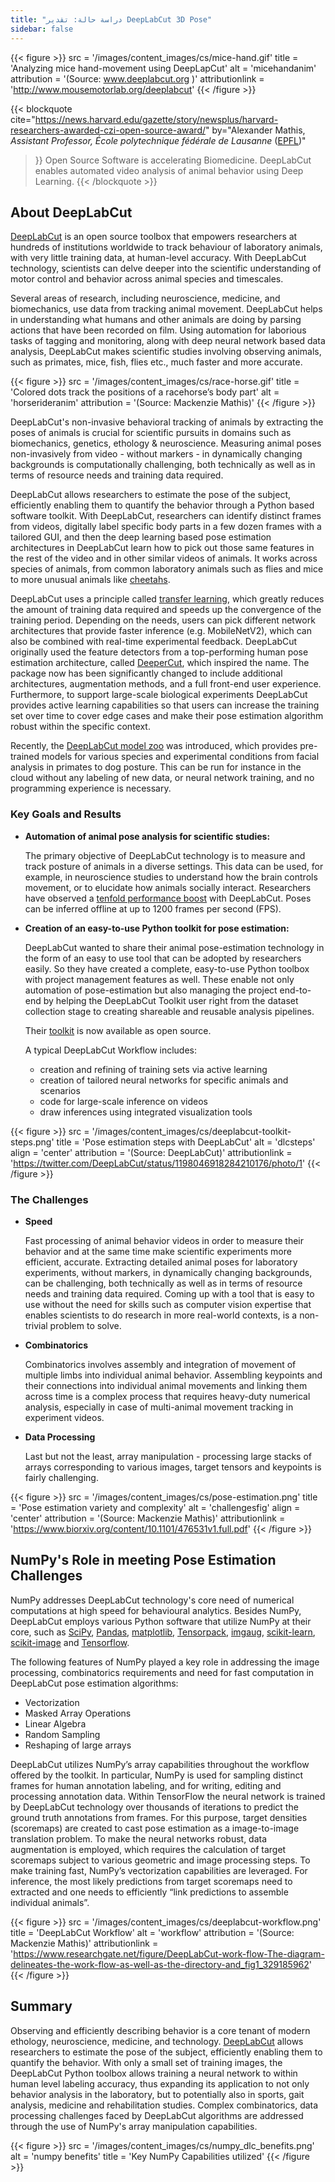 ```yaml
---
title: "دراسة حالة: تقدير DeepLabCut 3D Pose"
sidebar: false
---
```


{{< figure >}}
src = '/images/content_images/cs/mice-hand.gif'
title = 'Analyzing mice hand-movement using DeepLapCut'
alt = 'micehandanim'
attribution = '(Source: www.deeplabcut.org )'
attributionlink = 'http://www.mousemotorlab.org/deeplabcut'
{{< /figure >}}

{{< blockquote
cite="https://news.harvard.edu/gazette/story/newsplus/harvard-researchers-awarded-czi-open-source-award/"
by="Alexander Mathis, _Assistant Professor, École polytechnique fédérale de Lausanne_ ([EPFL](https://www.epfl.ch/en/))"

> }}
> Open Source Software is accelerating Biomedicine. DeepLabCut enables automated video analysis of animal behavior using Deep Learning.
> {{< /blockquote >}}

## About DeepLabCut

[DeepLabCut](https://github.com/DeepLabCut/DeepLabCut) is an open source toolbox that empowers researchers at hundreds of institutions worldwide to track behaviour of laboratory animals, with very little training data, at human-level accuracy. With DeepLabCut  technology, scientists can delve deeper into the scientific understanding of motor control and behavior across animal species and timescales.

Several areas of research, including neuroscience, medicine, and biomechanics, use data from tracking animal movement. DeepLabCut helps in understanding what humans and other animals are doing by parsing actions that have been recorded on film. Using automation for laborious tasks of tagging and monitoring, along with deep neural network based data analysis, DeepLabCut makes scientific studies involving observing animals, such as primates, mice, fish, flies etc., much faster and more accurate.

{{< figure >}}
src = '/images/content_images/cs/race-horse.gif'
title = 'Colored dots track the positions of a racehorse’s body part'
alt = 'horserideranim'
attribution = '(Source: Mackenzie Mathis)'
{{< /figure >}}

DeepLabCut's non-invasive behavioral tracking of animals by extracting the poses of animals is crucial for scientific pursuits in domains such as biomechanics, genetics, ethology & neuroscience. Measuring animal poses non-invasively from video - without markers - in dynamically changing backgrounds is computationally challenging, both technically as well as in terms of resource needs and training data required.

DeepLabCut allows researchers to estimate the pose of the subject, efficiently enabling them to quantify the behavior through a Python based software toolkit.  With DeepLabCut, researchers can identify distinct frames from videos, digitally label specific body parts in a few dozen frames with a tailored GUI, and then the deep learning based pose estimation architectures in DeepLabCut learn how to pick out those same features in the rest of the video and in other similar videos of animals. It works across species of animals, from common laboratory animals such as flies and mice to more unusual animals like [cheetahs][cheetah-movement].

[cheetah-movement]: https://www.technologynetworks.com/neuroscience/articles/interview-a-deeper-cut-into-behavior-with-mackenzie-mathis-327618

DeepLabCut uses a principle called [transfer learning](https://arxiv.org/pdf/1909.11229), which greatly reduces the amount of training data required and speeds up the convergence of the training period.  Depending on the needs, users can pick different network architectures that provide faster inference (e.g. MobileNetV2), which can also be combined with real-time experimental feedback. DeepLabCut originally used the feature detectors from a top-performing human pose estimation architecture, called [DeeperCut](https://arxiv.org/abs/1605.03170), which inspired the name. The package now has been significantly changed to include additional architectures, augmentation methods, and a full front-end user experience. Furthermore, to support large-scale biological experiments DeepLabCut provides active learning capabilities so that users can increase the training set over time to cover edge cases and make their pose estimation algorithm robust within the specific context.

Recently, the [DeepLabCut model zoo](http://www.mousemotorlab.org/dlc-modelzoo) was introduced, which provides pre-trained models for various species and experimental conditions from facial analysis in primates to dog posture. This can be run for instance in the cloud without any labeling of new data, or neural network training, and no programming experience is necessary.

### Key Goals and Results

- **Automation of animal pose analysis for scientific studies:**

  The primary objective of DeepLabCut technology is to measure and track posture
  of animals in a diverse settings. This data can be used, for example, in
  neuroscience studies to understand how the brain controls movement, or to
  elucidate how animals socially interact. Researchers have observed a
  [tenfold performance boost](https://www.biorxiv.org/content/10.1101/457242v1)
  with DeepLabCut. Poses can be inferred offline at up to 1200 frames per second
  (FPS).

- **Creation of an easy-to-use Python toolkit for pose estimation:**

  DeepLabCut wanted to share their animal pose-estimation technology in the form
  of an easy to use tool that can be adopted by researchers easily. So they have
  created a complete, easy-to-use Python toolbox with project management features
  as well. These enable not only automation of pose-estimation but also
  managing the project end-to-end by helping the DeepLabCut Toolkit user right
  from the dataset collection stage to creating shareable and reusable analysis
  pipelines.

  Their [toolkit][DLCToolkit] is now available as open source.

  A typical DeepLabCut Workflow includes:

  - creation and refining of training sets via active learning
  - creation of tailored neural networks for specific animals and scenarios
  - code for large-scale inference on videos
  - draw inferences using integrated visualization tools

{{< figure >}}
src = '/images/content_images/cs/deeplabcut-toolkit-steps.png'
title = 'Pose estimation steps with DeepLabCut'
alt = 'dlcsteps'
align = 'center'
attribution = '(Source: DeepLabCut)'
attributionlink = 'https://twitter.com/DeepLabCut/status/1198046918284210176/photo/1'
{{< /figure >}}

[DLCToolkit]: https://github.com/DeepLabCut/DeepLabCut

### The Challenges

- **Speed**

  Fast processing of animal behavior videos in order to measure their behavior
  and at the same time make scientific experiments more efficient, accurate.
  Extracting detailed animal poses for laboratory experiments, without
  markers, in dynamically changing backgrounds, can be challenging, both
  technically as well as in terms of resource needs and training data required.
  Coming up with a tool that is easy to use without the need for skills such
  as computer vision expertise that enables scientists to do research in more
  real-world contexts, is a non-trivial problem to solve.

- **Combinatorics**

  Combinatorics involves assembly and integration of movement of multiple
  limbs into individual animal behavior. Assembling keypoints and their
  connections into individual animal movements and linking them across time
  is a complex process that requires heavy-duty numerical analysis, especially
  in case of multi-animal movement tracking in experiment videos.

- **Data Processing**

  Last but not the least, array manipulation - processing large stacks of
  arrays corresponding to various images, target tensors and keypoints is
  fairly challenging.

{{< figure >}}
src = '/images/content_images/cs/pose-estimation.png'
title = 'Pose estimation variety and complexity'
alt = 'challengesfig'
align = 'center'
attribution = '(Source: Mackenzie Mathis)'
attributionlink = 'https://www.biorxiv.org/content/10.1101/476531v1.full.pdf'
{{< /figure >}}

## NumPy's Role in meeting Pose Estimation Challenges

NumPy addresses DeepLabCut technology's core need of numerical computations at
high speed for behavioural analytics.  Besides NumPy, DeepLabCut employs
various Python software that utilize NumPy at their core, such as
[SciPy](https://www.scipy.org), [Pandas](https://pandas.pydata.org),
[matplotlib](https://matplotlib.org),
[Tensorpack](https://github.com/tensorpack/tensorpack),
[imgaug](https://github.com/aleju/imgaug),
[scikit-learn](https://scikit-learn.org/stable/),
[scikit-image](https://scikit-image.org) and
[Tensorflow](https://www.tensorflow.org).

The following features of NumPy played a key role in addressing the image
processing, combinatorics requirements and need for fast computation in
DeepLabCut pose estimation algorithms:

- Vectorization
- Masked Array Operations
- Linear Algebra
- Random Sampling
- Reshaping of large arrays

DeepLabCut utilizes NumPy’s array capabilities throughout the workflow offered
by the toolkit. In particular, NumPy is used for sampling distinct frames for
human annotation labeling, and for writing, editing and processing annotation
data.  Within TensorFlow the neural network is trained by DeepLabCut technology
over thousands of iterations to predict the ground truth annotations from
frames. For this purpose, target densities (scoremaps) are created to cast pose
estimation as a image-to-image translation problem. To make the neural networks
robust, data augmentation is employed, which requires the calculation of target
scoremaps subject to various geometric and image processing steps. To make
training fast, NumPy’s vectorization capabilities are leveraged. For inference,
the most likely predictions from target scoremaps need to extracted and one
needs to efficiently “link predictions to assemble individual animals”.

{{< figure >}}
src = '/images/content_images/cs/deeplabcut-workflow.png'
title = 'DeepLabCut Workflow'
alt = 'workflow'
attribution = '(Source: Mackenzie Mathis)'
attributionlink = 'https://www.researchgate.net/figure/DeepLabCut-work-flow-The-diagram-delineates-the-work-flow-as-well-as-the-directory-and_fig1_329185962'
{{< /figure >}}

## Summary

Observing and efficiently describing behavior is a core tenant of modern
ethology, neuroscience, medicine, and technology.
[DeepLabCut](http://orga.cvss.cc/wp-content/uploads/2019/05/NathMathis2019.pdf)
allows researchers to estimate the pose of the subject, efficiently enabling
them to quantify the behavior. With only a small set of training images,
the DeepLabCut Python toolbox allows training a neural network to within human
level labeling accuracy, thus expanding its application to not only behavior
analysis in the laboratory, but to potentially also in sports, gait analysis,
medicine and rehabilitation studies. Complex combinatorics, data processing
challenges faced by DeepLabCut algorithms are addressed through the use of
NumPy's array manipulation capabilities.

{{< figure >}}
src = '/images/content_images/cs/numpy_dlc_benefits.png'
alt = 'numpy benefits'
title = 'Key NumPy Capabilities utilized'
{{< /figure >}}
